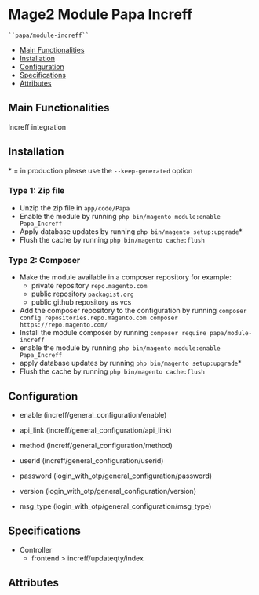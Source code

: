 # Mage2 Module Papa Increff

    ``papa/module-increff``

 - [Main Functionalities](#markdown-header-main-functionalities)
 - [Installation](#markdown-header-installation)
 - [Configuration](#markdown-header-configuration)
 - [Specifications](#markdown-header-specifications)
 - [Attributes](#markdown-header-attributes)


## Main Functionalities
Increff integration

## Installation
\* = in production please use the `--keep-generated` option

### Type 1: Zip file

 - Unzip the zip file in `app/code/Papa`
 - Enable the module by running `php bin/magento module:enable Papa_Increff`
 - Apply database updates by running `php bin/magento setup:upgrade`\*
 - Flush the cache by running `php bin/magento cache:flush`

### Type 2: Composer

 - Make the module available in a composer repository for example:
    - private repository `repo.magento.com`
    - public repository `packagist.org`
    - public github repository as vcs
 - Add the composer repository to the configuration by running `composer config repositories.repo.magento.com composer https://repo.magento.com/`
 - Install the module composer by running `composer require papa/module-increff`
 - enable the module by running `php bin/magento module:enable Papa_Increff`
 - apply database updates by running `php bin/magento setup:upgrade`\*
 - Flush the cache by running `php bin/magento cache:flush`


## Configuration

 - enable (increff/general_configuration/enable)

 - api_link (increff/general_configuration/api_link)

 - method (increff/general_configuration/method)

 - userid (increff/general_configuration/userid)

 - password (login_with_otp/general_configuration/password)

 - version (login_with_otp/general_configuration/version)

 - msg_type (login_with_otp/general_configuration/msg_type)


## Specifications

 - Controller
	- frontend > increff/updateqty/index


## Attributes



